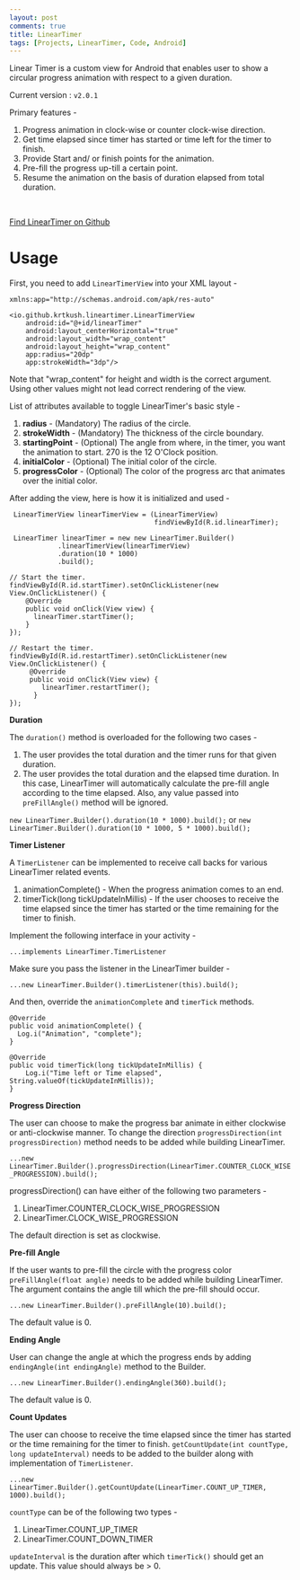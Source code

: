 ```yaml
---
layout: post
comments: true
title: LinearTimer
tags: [Projects, LinearTimer, Code, Android]
---
```


Linear Timer is a custom view for Android that enables user to show a circular progress animation with respect to a given duration.

Current version : `v2.0.1`

Primary features -

1. Progress animation in clock-wise or counter clock-wise direction.
2. Get time elapsed since timer has started or time left for the timer to finish.
3. Provide Start and/ or finish points for the animation.
4. Pre-fill the progress up-till a certain point.
5. Resume the animation on the basis of duration elapsed from total duration.

<br>

[Find LinearTimer on Github](https://github.com/krtkush/LinearTimer)

# Usage
First, you need to add `LinearTimerView` into your XML layout -

    xmlns:app="http://schemas.android.com/apk/res-auto"

    <io.github.krtkush.lineartimer.LinearTimerView
        android:id="@+id/linearTimer"
        android:layout_centerHorizontal="true"
        android:layout_width="wrap_content"
        android:layout_height="wrap_content"
        app:radius="20dp"
        app:strokeWidth="3dp"/>

Note that "wrap_content" for height and width is the correct argument. Using other values might not lead correct rendering of the view.

List of attributes available to toggle LinearTimer's basic style -

1. **radius** - (Mandatory) The radius of the circle.
2. **strokeWidth** - (Mandatory) The thickness of the circle boundary.
3. **startingPoint** - (Optional) The angle from where, in the timer, you want the animation to start. 270 is the 12 O'Clock position.
4. **initialColor** - (Optional) The initial color of the circle.
5. **progressColor** - (Optional) The color of the progress arc that animates over the initial color.


After adding the view, here is how it is initialized and used -

     LinearTimerView linearTimerView = (LinearTimerView)
                                        findViewById(R.id.linearTimer);

     LinearTimer linearTimer = new new LinearTimer.Builder()
                .linearTimerView(linearTimerView)
                .duration(10 * 1000)
                .build();

    // Start the timer.
    findViewById(R.id.startTimer).setOnClickListener(new View.OnClickListener() {
        @Override
        public void onClick(View view) {
          linearTimer.startTimer();
        }
    });

    // Restart the timer.
    findViewById(R.id.restartTimer).setOnClickListener(new View.OnClickListener() {
         @Override
         public void onClick(View view) {
            linearTimer.restartTimer();
          }
    });

**Duration**

The `duration()` method is overloaded for the following two cases -

1. The user provides the total duration and the timer runs for that given duration.
2. The user provides the total duration and the elapsed time duration. In this case, LinearTimer will automatically calculate the pre-fill angle according to the time elapsed. Also, any value passed into `preFillAngle()` method will be ignored.


`new LinearTimer.Builder().duration(10 * 1000).build();` or `new LinearTimer.Builder().duration(10 * 1000, 5 * 1000).build();`

**Timer Listener**

A `TimerListener` can be implemented to receive call backs for various LinearTimer related events.

1. animationComplete() - When the progress animation comes to an end.
2. timerTick(long tickUpdateInMillis) - If the user chooses to receive the time elapsed since the timer has started or the time remaining for the timer to finish.  

Implement the following interface in your activity -

`...implements LinearTimer.TimerListener`

Make sure you pass the listener in the LinearTimer builder -

`...new LinearTimer.Builder().timerListener(this).build();`

And then, override the `animationComplete` and `timerTick` methods.

    @Override
    public void animationComplete() {
      Log.i("Animation", "complete");
    }

    @Override
    public void timerTick(long tickUpdateInMillis) {
        Log.i("Time left or Time elapsed", String.valueOf(tickUpdateInMillis));
    }

**Progress Direction**

The user can choose to make the progress bar animate in either clockwise or anti-clockwise manner. To change the direction `progressDirection(int progressDirection)` method needs to be added while building LinearTimer.

`...new LinearTimer.Builder().progressDirection(LinearTimer.COUNTER_CLOCK_WISE_PROGRESSION).build();`

progressDirection() can have either of the following two parameters -

1. LinearTimer.COUNTER_CLOCK_WISE_PROGRESSION
2. LinearTimer.CLOCK_WISE_PROGRESSION


The default direction is set as clockwise.

**Pre-fill Angle**

If the user wants to pre-fill the circle with the progress color `preFillAngle(float angle)` needs to be added while building LinearTimer. The argument contains the angle till which the pre-fill should occur.

`...new LinearTimer.Builder().preFillAngle(10).build();`

The default value is 0.

**Ending Angle**

User can change the angle at which the progress ends by adding `endingAngle(int endingAngle)` method to the Builder.

`...new LinearTimer.Builder().endingAngle(360).build();`

The default value is 0.

**Count Updates**

The user can choose to receive the time elapsed since the timer has started or the time remaining for the timer to finish. `getCountUpdate(int countType, long updateInterval)` needs to be added to the builder along with implementation of `TimerListener`.

`...new LinearTimer.Builder().getCountUpdate(LinearTimer.COUNT_UP_TIMER, 1000).build();`

`countType` can be of the following two types -

1. LinearTimer.COUNT_UP_TIMER
2. LinearTimer.COUNT_DOWN_TIMER


`updateInterval` is the duration after which `timerTick()` should get an update. This value should always be > 0.
